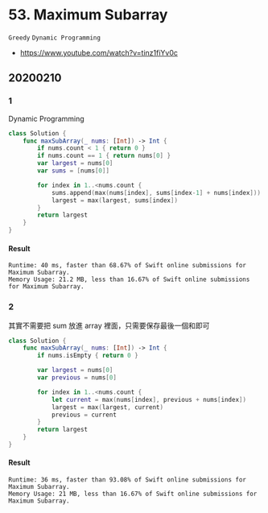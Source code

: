 # 53. Maximum Subarray

`Greedy` `Dynamic Programming`

- <https://www.youtube.com/watch?v=tinz1fiYv0c>

## 20200210

### 1

Dynamic Programming

``` swift
class Solution {
    func maxSubArray(_ nums: [Int]) -> Int {
        if nums.count < 1 { return 0 }
        if nums.count == 1 { return nums[0] }
        var largest = nums[0]
        var sums = [nums[0]]

        for index in 1..<nums.count {
            sums.append(max(nums[index], sums[index-1] + nums[index]))
            largest = max(largest, sums[index])
        }
        return largest
    }
}
```

#### Result

``` text
Runtime: 40 ms, faster than 68.67% of Swift online submissions for Maximum Subarray.
Memory Usage: 21.2 MB, less than 16.67% of Swift online submissions for Maximum Subarray.
```

### 2

其實不需要把 sum 放進 array 裡面，只需要保存最後一個和即可

``` swift
class Solution {
    func maxSubArray(_ nums: [Int]) -> Int {
        if nums.isEmpty { return 0 }

        var largest = nums[0]
        var previous = nums[0]

        for index in 1..<nums.count {
            let current = max(nums[index], previous + nums[index])
            largest = max(largest, current)
            previous = current
        }
        return largest
    }
}
```

#### Result

``` text
Runtime: 36 ms, faster than 93.08% of Swift online submissions for Maximum Subarray.
Memory Usage: 21 MB, less than 16.67% of Swift online submissions for Maximum Subarray.
```
